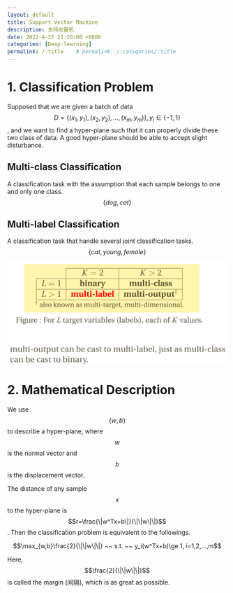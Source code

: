 ```yaml
---
layout: default
title: Support Vector Machine
description: 支持向量机
date: 2022-4-27 21:20:00 +0800
categories: [Deep-learning]
permalink: /:title    # permalink: /:categories/:title
---
```


# 1. Classification Problem

Supposed that we are given a batch of data $$D=\{(x_1, y_1), (x_2, y_2), ..., (x_m, y_m)\},y_i \in \{-1,1\}$$, and we want to find a hyper-plane such that it can properly divide these two class of data. A good hyper-plane should be able to accept slight disturbance.

## Multi-class Classification

A classification task with the assumption that each sample belongs to one and only one class. $$\{dog, cat\}$$

## Multi-label Classification

A classification task that handle several joint classification tasks. $$\{cat, young, female\}$$

![example](/assets/images/2022-4-27-1.png)

# 2. Mathematical Description

We use $$\{w, b\}$$ to describe a hyper-plane, where $$w$$ is the normal vector and $$b$$ is the displacement vector.

The distance of any sample $$x$$ to the hyper-plane is $$r=\frac{\|w^Tx+b\|}{\|\|w\|\|}$$. Then the classification problem is equivalent to the followings.

$$\max_{w,b}\frac{2}{\|\|w\|\|} ~~ s.t. ~~ y_i(w^Tx+b)\ge 1, i=1,2,...,m$$

Here, $$\frac{2}{\|\|w\|\|}$$ is called the margin (间隔), which is as great as possible.

